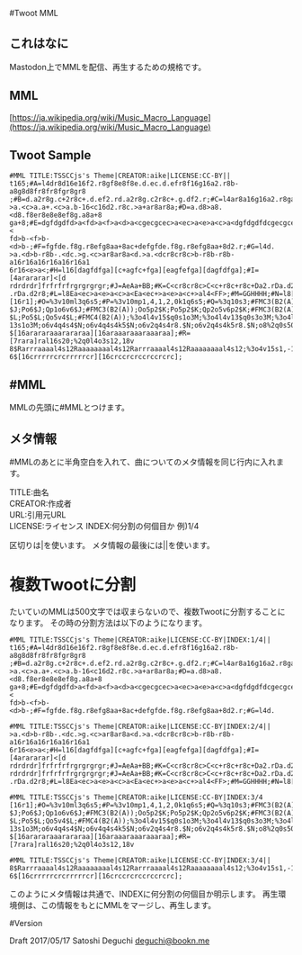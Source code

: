 #Twoot MML

## これはなに

Mastodon上でMMLを配信、再生するための規格です。

## MML

[https://ja.wikipedia.org/wiki/Music_Macro_Language](https://ja.wikipedia.org/wiki/Music_Macro_Language)

## Twoot Sample
    
    #MML TITLE:TSSCCjs's Theme|CREATOR:aike|LICENSE:CC-BY||
    t165;#A=l4dr8d16e16f2.r8gf8e8f8e.d.ec.d.efr8f16g16a2.r8b-a8g8d8fr8fr8fgr8gr8
    ;#B=d.a2r8g.c+2r8c+.d.ef2.rd.a2r8g.c2r8c+.g.df2.r;#C=l4ar8a16g16a2.r8ga<d8c.
    >a.<c>a.a+.<c>a.b-16<c16d2.r8c.>a+ar8ar8a;#D=a.d8>a8.<d8.f8er8e8e8ef8g.a8a+8
    ga+8;#E=dgfdgdfd>a<fd>a<f>a<d>a<cgecgcec>a<ec>a<e>a<c>a<dgfdgdfdcgecgcec>b-<
    fd>b-<f>b-<d>b-;#F=fgfde.f8g.r8efg8aa+8ac+defgfde.f8g.r8efg8aa+8d2.r;#G=l4d.
    >a.<d>b-r8b-.<dc.>g.<c>ar8ar8a<d.>a.<dcr8cr8c>b-r8b-r8b-a16r16a16r16a16r16a1
    6r16<e>a<;#H=l16[dagfdfga][c+agfc+fga][eagfefga][dagfdfga];#I=[4arararar]<[d
    rdrdrdr]frfrfrfrgrgrgrgr;#J=AeAa+BB;#K=C<cr8cr8c>C<c+r8c+r8c+Da2.rDa.d2r8Da2
    .rDa.d2r8;#L=l8Ea<ec>a<e>a<c>a<Ea<ec+>a<e>a<c+>al4<FF>;#M=GGHHHH;#N=l8[8r1]I
    [16r1];#O=%3v10ml3q6s5;#P=%3v10mp1,4,1,2,0k1q6s5;#Q=%3q10s3;#FMC3(B2(A));Oo6
    $J;Po6$J;Qp1o6v6$J;#FMC3(B2(A));Oo5p2$K;Po5p2$K;Qp2o5v6p2$K;#FMC3(B2(A));Oo5
    $L;Po5$L;Qo5v4$L;#FMC4(B2(A));%3o4l4v15$q0s1o3M;%3o4l4v13$q0s3o3M;%3o4l4v4$q
    13s1o3M;o6v4q4s4$N;o6v4q4s4k5$N;o6v2q4s4r8.$N;o6v2q4s4k5r8.$N;o8%2q0s50l16v8
    $[16arararaaarararaa][16araaaraaaraaaraa];#R=[7rara]ral16s20;%2q0l4o3s12,18v
    8$Rarrraaaal4s12Raaaaaaaal4s12Rarrraaaal4s12Raaaaaaaal4s12;%3o4v15s1,-15q1l1
    6$[16crrrrrcrcrrrrrcr][16crccrcrccrccrcrc];


## \#MML

MMLの先頭に#MMLとつけます。

## メタ情報

\#MMLのあとに半角空白を入れて、曲についてのメタ情報を同じ行内に入れます。

TITLE:曲名  
CREATOR:作成者  
URL:引用元URL  
LICENSE:ライセンス
INDEX:何分割の何個目か 例)1/4

区切りは|を使います。
メタ情報の最後には||を使います。

# 複数Twootに分割

たいていのMMLは500文字では収まらないので、複数Twootに分割することになります。
その時の分割方法は以下のようになります。

    #MML TITLE:TSSCCjs's Theme|CREATOR:aike|LICENSE:CC-BY|INDEX:1/4||
    t165;#A=l4dr8d16e16f2.r8gf8e8f8e.d.ec.d.efr8f16g16a2.r8b-a8g8d8fr8fr8fgr8gr8
    ;#B=d.a2r8g.c+2r8c+.d.ef2.rd.a2r8g.c2r8c+.g.df2.r;#C=l4ar8a16g16a2.r8ga<d8c.
    >a.<c>a.a+.<c>a.b-16<c16d2.r8c.>a+ar8ar8a;#D=a.d8>a8.<d8.f8er8e8e8ef8g.a8a+8
    ga+8;#E=dgfdgdfd>a<fd>a<f>a<d>a<cgecgcec>a<ec>a<e>a<c>a<dgfdgdfdcgecgcec>b-<
    fd>b-<f>b-<d>b-;#F=fgfde.f8g.r8efg8aa+8ac+defgfde.f8g.r8efg8aa+8d2.r;#G=l4d.

    #MML TITLE:TSSCCjs's Theme|CREATOR:aike|LICENSE:CC-BY|INDEX:2/4||
    >a.<d>b-r8b-.<dc.>g.<c>ar8ar8a<d.>a.<dcr8cr8c>b-r8b-r8b-a16r16a16r16a16r16a1
    6r16<e>a<;#H=l16[dagfdfga][c+agfc+fga][eagfefga][dagfdfga];#I=[4arararar]<[d
    rdrdrdr]frfrfrfrgrgrgrgr;#J=AeAa+BB;#K=C<cr8cr8c>C<c+r8c+r8c+Da2.rDa.d2r8Da2
    rdrdrdr]frfrfrfrgrgrgrgr;#J=AeAa+BB;#K=C<cr8cr8c>C<c+r8c+r8c+Da2.rDa.d2r8Da2
    .rDa.d2r8;#L=l8Ea<ec>a<e>a<c>a<Ea<ec+>a<e>a<c+>al4<FF>;#M=GGHHHH;#N=l8[8r1]I

    #MML TITLE:TSSCCjs's Theme|CREATOR:aike|LICENSE:CC-BY|INDEX:3/4
    [16r1];#O=%3v10ml3q6s5;#P=%3v10mp1,4,1,2,0k1q6s5;#Q=%3q10s3;#FMC3(B2(A));Oo6
    $J;Po6$J;Qp1o6v6$J;#FMC3(B2(A));Oo5p2$K;Po5p2$K;Qp2o5v6p2$K;#FMC3(B2(A));Oo5
    $L;Po5$L;Qo5v4$L;#FMC4(B2(A));%3o4l4v15$q0s1o3M;%3o4l4v13$q0s3o3M;%3o4l4v4$q
    13s1o3M;o6v4q4s4$N;o6v4q4s4k5$N;o6v2q4s4r8.$N;o6v2q4s4k5r8.$N;o8%2q0s50l16v8
    $[16arararaaarararaa][16araaaraaaraaaraa];#R=[7rara]ral16s20;%2q0l4o3s12,18v

    #MML TITLE:TSSCCjs's Theme|CREATOR:aike|LICENSE:CC-BY|INDEX:3/4||
    8$Rarrraaaal4s12Raaaaaaaal4s12Rarrraaaal4s12Raaaaaaaal4s12;%3o4v15s1,-15q1l1
    6$[16crrrrrcrcrrrrrcr][16crccrcrccrccrcrc];

このようにメタ情報は共通で、INDEXに何分割の何個目か明示します。
再生環境側は、この情報をもとにMMLをマージし、再生します。

#Version

Draft 2017/05/17 Satoshi Deguchi deguchi@bookn.me